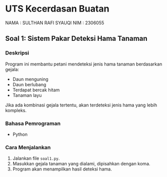 # UTS Kecerdasan Buatan
NAMA : SULTHAN RAFI SYAUQI
NIM : 2306055

## Soal 1: Sistem Pakar Deteksi Hama Tanaman

### Deskripsi
Program ini membantu petani mendeteksi jenis hama tanaman berdasarkan gejala:
- Daun menguning
- Daun berlubang
- Terdapat bercak hitam
- Tanaman layu

Jika ada kombinasi gejala tertentu, akan terdeteksi jenis hama yang lebih kompleks.

### Bahasa Pemrograman
- Python 

### Cara Menjalankan
1. Jalankan file `soal1.py`.
2. Masukkan gejala tanaman yang dialami, dipisahkan dengan koma.
3. Program akan menampilkan hasil deteksi hama.
